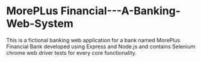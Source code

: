 # MorePLus Financial---A-Banking-Web-System
This is a fictional banking web application for a bank named MorePlus Financial Bank developed using Express and Node.js and contains Selenium chrome web driver tests for every core functionality.
